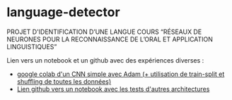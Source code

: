 # language-detector
PROJET D'IDENTIFICATION D’UNE LANGUE
COURS “RÉSEAUX DE NEURONES POUR LA RECONNAISSANCE DE L’ORAL ET APPLICATION LINGUISTIQUES”

Lien vers un notebook et un github avec des expériences diverses :
- [google colab d'un CNN simple avec Adam (+ utilisation de train-split et shuffling de toutes les données)](https://colab.research.google.com/drive/1C_P1-1gFKuCZCytDUOmkmxrg_y3iw7Ln?usp=sharing)
- [ Lien github vers  un notebook avec les tests d'autres architectures](https://github.com/ShNineb/CNN)
